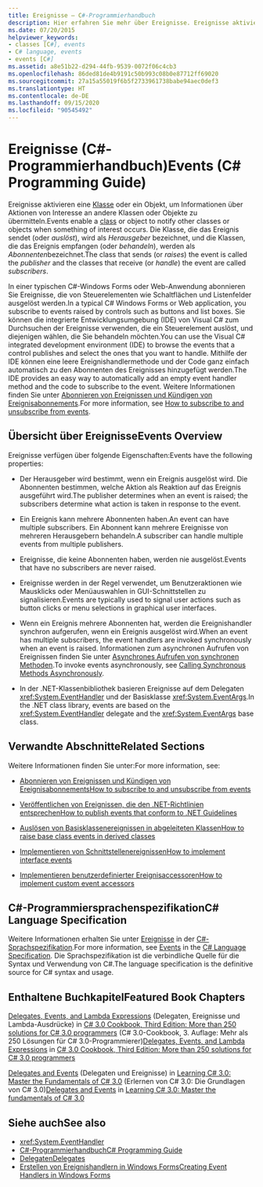 ```yaml
---
title: Ereignisse – C#-Programmierhandbuch
description: Hier erfahren Sie mehr über Ereignisse. Ereignisse aktivieren eine Klasse oder ein Objekt, um Informationen über Aktionen von Interesse an andere Klassen oder Objekte zu übermitteln.
ms.date: 07/20/2015
helpviewer_keywords:
- classes [C#], events
- C# language, events
- events [C#]
ms.assetid: a8e51b22-d294-44fb-9539-0072f06c4cb3
ms.openlocfilehash: 86ded81de4b9191c50b993c08b0e87712ff69020
ms.sourcegitcommit: 27a15a55019f6b5f2733961738babe94aec0def3
ms.translationtype: HT
ms.contentlocale: de-DE
ms.lasthandoff: 09/15/2020
ms.locfileid: "90545492"
---
```

# <a name="events-c-programming-guide"></a><span data-ttu-id="4416f-104">Ereignisse (C#-Programmierhandbuch)</span><span class="sxs-lookup"><span data-stu-id="4416f-104">Events (C# Programming Guide)</span></span>
<span data-ttu-id="4416f-105">Ereignisse aktivieren eine [Klasse](../../language-reference/keywords/class.md) oder ein Objekt, um Informationen über Aktionen von Interesse an andere Klassen oder Objekte zu übermitteln.</span><span class="sxs-lookup"><span data-stu-id="4416f-105">Events enable a [class](../../language-reference/keywords/class.md) or object to notify other classes or objects when something of interest occurs.</span></span> <span data-ttu-id="4416f-106">Die Klasse, die das Ereignis sendet (oder *auslöst*), wird als *Herausgeber* bezeichnet, und die Klassen, die das Ereignis empfangen (oder *behandeln*), werden als *Abonnenten*bezeichnet.</span><span class="sxs-lookup"><span data-stu-id="4416f-106">The class that sends (or *raises*) the event is called the *publisher* and the classes that receive (or *handle*) the event are called *subscribers*.</span></span>  
  
<span data-ttu-id="4416f-107">In einer typischen C#-Windows Forms oder Web-Anwendung abonnieren Sie Ereignisse, die von Steuerelementen wie Schaltflächen und Listenfelder ausgelöst werden.</span><span class="sxs-lookup"><span data-stu-id="4416f-107">In a typical C# Windows Forms or Web application, you subscribe to events raised by controls such as buttons and list boxes.</span></span> <span data-ttu-id="4416f-108">Sie können die integrierte Entwicklungsumgebung (IDE) von Visual C# zum Durchsuchen der Ereignisse verwenden, die ein Steuerelement auslöst, und diejenigen wählen, die Sie behandeln möchten.</span><span class="sxs-lookup"><span data-stu-id="4416f-108">You can use the Visual C# integrated development environment (IDE) to browse the events that a control publishes and select the ones that you want to handle.</span></span> <span data-ttu-id="4416f-109">Mithilfe der IDE können eine leere Ereignishandlermethode und der Code ganz einfach automatisch zu den Abonnenten des Ereignisses hinzugefügt werden.</span><span class="sxs-lookup"><span data-stu-id="4416f-109">The IDE provides an easy way to automatically add an empty event handler method and the code to subscribe to the event.</span></span> <span data-ttu-id="4416f-110">Weitere Informationen finden Sie unter [Abonnieren von Ereignissen und Kündigen von Ereignisabonnements](./how-to-subscribe-to-and-unsubscribe-from-events.md).</span><span class="sxs-lookup"><span data-stu-id="4416f-110">For more information, see [How to subscribe to and unsubscribe from events](./how-to-subscribe-to-and-unsubscribe-from-events.md).</span></span>
  
## <a name="events-overview"></a><span data-ttu-id="4416f-111">Übersicht über Ereignisse</span><span class="sxs-lookup"><span data-stu-id="4416f-111">Events Overview</span></span>  
 <span data-ttu-id="4416f-112">Ereignisse verfügen über folgende Eigenschaften:</span><span class="sxs-lookup"><span data-stu-id="4416f-112">Events have the following properties:</span></span>  
  
- <span data-ttu-id="4416f-113">Der Herausgeber wird bestimmt, wenn ein Ereignis ausgelöst wird. Die Abonnenten bestimmen, welche Aktion als Reaktion auf das Ereignis ausgeführt wird.</span><span class="sxs-lookup"><span data-stu-id="4416f-113">The publisher determines when an event is raised; the subscribers determine what action is taken in response to the event.</span></span>  
  
- <span data-ttu-id="4416f-114">Ein Ereignis kann mehrere Abonnenten haben.</span><span class="sxs-lookup"><span data-stu-id="4416f-114">An event can have multiple subscribers.</span></span> <span data-ttu-id="4416f-115">Ein Abonnent kann mehrere Ereignisse von mehreren Herausgebern behandeln.</span><span class="sxs-lookup"><span data-stu-id="4416f-115">A subscriber can handle multiple events from multiple publishers.</span></span>  
  
- <span data-ttu-id="4416f-116">Ereignisse, die keine Abonnenten haben, werden nie ausgelöst.</span><span class="sxs-lookup"><span data-stu-id="4416f-116">Events that have no subscribers are never raised.</span></span>  
  
- <span data-ttu-id="4416f-117">Ereignisse werden in der Regel verwendet, um Benutzeraktionen wie Mausklicks oder Menüauswahlen in GUI-Schnittstellen zu signalisieren.</span><span class="sxs-lookup"><span data-stu-id="4416f-117">Events are typically used to signal user actions such as button clicks or menu selections in graphical user interfaces.</span></span>  
  
- <span data-ttu-id="4416f-118">Wenn ein Ereignis mehrere Abonnenten hat, werden die Ereignishandler synchron aufgerufen, wenn ein Ereignis ausgelöst wird.</span><span class="sxs-lookup"><span data-stu-id="4416f-118">When an event has multiple subscribers, the event handlers are invoked synchronously when an event is raised.</span></span> <span data-ttu-id="4416f-119">Informationen zum asynchronen Aufrufen von Ereignissen finden Sie unter [Asynchrones Aufrufen von synchronen Methoden](../../../standard/asynchronous-programming-patterns/calling-synchronous-methods-asynchronously.md).</span><span class="sxs-lookup"><span data-stu-id="4416f-119">To invoke events asynchronously, see [Calling Synchronous Methods Asynchronously](../../../standard/asynchronous-programming-patterns/calling-synchronous-methods-asynchronously.md).</span></span>  
  
- <span data-ttu-id="4416f-120">In der .NET-Klassenbibliothek basieren Ereignisse auf dem Delegaten <xref:System.EventHandler> und der Basisklasse <xref:System.EventArgs>.</span><span class="sxs-lookup"><span data-stu-id="4416f-120">In the .NET class library, events are based on the <xref:System.EventHandler> delegate and the <xref:System.EventArgs> base class.</span></span>  
  
## <a name="related-sections"></a><span data-ttu-id="4416f-121">Verwandte Abschnitte</span><span class="sxs-lookup"><span data-stu-id="4416f-121">Related Sections</span></span>  
 <span data-ttu-id="4416f-122">Weitere Informationen finden Sie unter:</span><span class="sxs-lookup"><span data-stu-id="4416f-122">For more information, see:</span></span>  
  
- [<span data-ttu-id="4416f-123">Abonnieren von Ereignissen und Kündigen von Ereignisabonnements</span><span class="sxs-lookup"><span data-stu-id="4416f-123">How to subscribe to and unsubscribe from events</span></span>](./how-to-subscribe-to-and-unsubscribe-from-events.md)

- [<span data-ttu-id="4416f-124">Veröffentlichen von Ereignissen, die den .NET-Richtlinien entsprechen</span><span class="sxs-lookup"><span data-stu-id="4416f-124">How to publish events that conform to .NET Guidelines</span></span>](./how-to-publish-events-that-conform-to-net-framework-guidelines.md)

- [<span data-ttu-id="4416f-125">Auslösen von Basisklassenereignissen in abgeleiteten Klassen</span><span class="sxs-lookup"><span data-stu-id="4416f-125">How to raise base class events in derived classes</span></span>](./how-to-raise-base-class-events-in-derived-classes.md)

- [<span data-ttu-id="4416f-126">Implementieren von Schnittstellenereignissen</span><span class="sxs-lookup"><span data-stu-id="4416f-126">How to implement interface events</span></span>](./how-to-implement-interface-events.md)

- [<span data-ttu-id="4416f-127">Implementieren benutzerdefinierter Ereignisaccessoren</span><span class="sxs-lookup"><span data-stu-id="4416f-127">How to implement custom event accessors</span></span>](./how-to-implement-custom-event-accessors.md)

## <a name="c-language-specification"></a><span data-ttu-id="4416f-128">C#-Programmiersprachenspezifikation</span><span class="sxs-lookup"><span data-stu-id="4416f-128">C# Language Specification</span></span>  

<span data-ttu-id="4416f-129">Weitere Informationen erhalten Sie unter [Ereignisse](~/_csharplang/spec/classes.md#events) in der [C#-Sprachspezifikation](/dotnet/csharp/language-reference/language-specification/introduction).</span><span class="sxs-lookup"><span data-stu-id="4416f-129">For more information, see [Events](~/_csharplang/spec/classes.md#events) in the [C# Language Specification](/dotnet/csharp/language-reference/language-specification/introduction).</span></span> <span data-ttu-id="4416f-130">Die Sprachspezifikation ist die verbindliche Quelle für die Syntax und Verwendung von C#.</span><span class="sxs-lookup"><span data-stu-id="4416f-130">The language specification is the definitive source for C# syntax and usage.</span></span>
  
## <a name="featured-book-chapters"></a><span data-ttu-id="4416f-131">Enthaltene Buchkapitel</span><span class="sxs-lookup"><span data-stu-id="4416f-131">Featured Book Chapters</span></span>  
 <span data-ttu-id="4416f-132">[Delegates, Events, and Lambda Expressions](/previous-versions/visualstudio/visual-studio-2008/ff518994(v=orm.10)) (Delegaten, Ereignisse und Lambda-Ausdrücke) in [C# 3.0 Cookbook, Third Edition: More than 250 solutions for C# 3.0 programmers](/previous-versions/visualstudio/visual-studio-2008/ff518995(v=orm.10)) (C# 3.0-Cookbook, 3. Auflage: Mehr als 250 Lösungen für C# 3.0-Programmierer)</span><span class="sxs-lookup"><span data-stu-id="4416f-132">[Delegates, Events, and Lambda Expressions](/previous-versions/visualstudio/visual-studio-2008/ff518994(v=orm.10)) in [C# 3.0 Cookbook, Third Edition: More than 250 solutions for C# 3.0 programmers](/previous-versions/visualstudio/visual-studio-2008/ff518995(v=orm.10))</span></span>  
  
 <span data-ttu-id="4416f-133">[Delegates and Events](/previous-versions/visualstudio/visual-studio-2008/ff652490(v=orm.10)) (Delegaten und Ereignisse) in [Learning C# 3.0: Master the Fundamentals of C# 3.0](/previous-versions/visualstudio/visual-studio-2008/ff652493(v=orm.10)) (Erlernen von C# 3.0: Die Grundlagen von C# 3.0)</span><span class="sxs-lookup"><span data-stu-id="4416f-133">[Delegates and Events](/previous-versions/visualstudio/visual-studio-2008/ff652490(v=orm.10)) in [Learning C# 3.0: Master the fundamentals of C# 3.0](/previous-versions/visualstudio/visual-studio-2008/ff652493(v=orm.10))</span></span>  
  
## <a name="see-also"></a><span data-ttu-id="4416f-134">Siehe auch</span><span class="sxs-lookup"><span data-stu-id="4416f-134">See also</span></span>

- <xref:System.EventHandler>
- [<span data-ttu-id="4416f-135">C#-Programmierhandbuch</span><span class="sxs-lookup"><span data-stu-id="4416f-135">C# Programming Guide</span></span>](../index.md)
- [<span data-ttu-id="4416f-136">Delegaten</span><span class="sxs-lookup"><span data-stu-id="4416f-136">Delegates</span></span>](../delegates/index.md)
- [<span data-ttu-id="4416f-137">Erstellen von Ereignishandlern in Windows Forms</span><span class="sxs-lookup"><span data-stu-id="4416f-137">Creating Event Handlers in Windows Forms</span></span>](/dotnet/desktop/winforms/creating-event-handlers-in-windows-forms)
